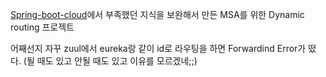 [Spring-boot-cloud](https://github.com/zkdlu/spring-boot-cloud)에서 부족했던 지식을 보완해서 만든 MSA를 위한 Dynamic routing 프로젝트

어째선지 자꾸 zuul에서 eureka랑 같이 id로 라우팅을 하면 Forwardind Error가 떴다. (될 때도 있고 안될 때도 있고 이유를 모르겠네;;)
